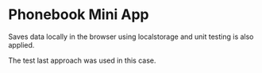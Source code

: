 # Phonebook Mini App
Saves data locally in the browser using localstorage and unit testing is also applied.

The test last approach was used in this case.
